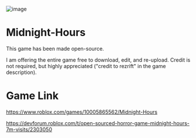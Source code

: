![image](https://user-images.githubusercontent.com/130229815/232941945-67d36a16-d451-40f9-9446-5f03f13ea8aa.png)
# Midnight-Hours
This game has been made open-source.

I am offering the entire game free to download, edit, and re-upload. Credit is not required, but highly appreciated ("credit to rezrift" in the game description).

# Game Link
https://www.roblox.com/games/10005865562/Midnight-Hours


https://devforum.roblox.com/t/open-sourced-horror-game-midnight-hours-7m-visits/2303050
